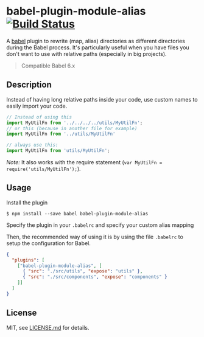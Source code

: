 # babel-plugin-module-alias [![Build Status](https://travis-ci.org/tleunen/babel-plugin-module-alias.svg?branch=master)](https://travis-ci.org/tleunen/babel-plugin-module-alias)

A [babel](http://babeljs.io) plugin to rewrite (map, alias) directories as different directories during the Babel process. It's particularly useful when you have files you don't want to use with relative paths (especially in big projects).

> Compatible Babel 6.x

## Description

Instead of having long relative paths inside your code, use custom names to easily import your code.

```js
// Instead of using this
import MyUtilFn from '../../../../utils/MyUtilFn';
// or this (because in another file for example)
import MyUtilFn from '../utils/MyUtilFn'

// always use this:
import MyUtilFn from 'utils/MyUtilFn';
```

_Note:_ It also works with the require statement (`var MyUtilFn = require('utils/MyUtilFn');`).

## Usage

Install the plugin

```
$ npm install --save babel babel-plugin-module-alias
```

Specify the plugin in your `.babelrc` and specify your custom alias mapping

Then, the recommended way of using it is by using the file `.babelrc` to setup the configuration for Babel.
```json
{
  "plugins": [
    ["babel-plugin-module-alias", [
      { "src": "./src/utils", "expose": "utils" },
      { "src": "./src/components", "expose": "components" }
    ]]
  ]
}
```

## License

MIT, see [LICENSE.md](/LICENSE.md) for details.
